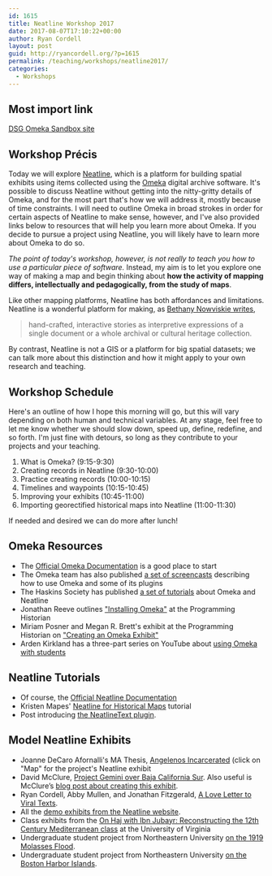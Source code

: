 ```yaml
---
id: 1615
title: Neatline Workshop 2017
date: 2017-08-07T17:10:22+00:00
author: Ryan Cordell
layout: post
guid: http://ryancordell.org/?p=1615
permalink: /teaching/workshops/neatline2017/
categories:
  - Workshops
---
```

## Most import link
[DSG Omeka Sandbox site](http://dsg.neu.edu/sb/admin/users/login)

## Workshop Précis

Today we will explore [Neatline](http://neatline.org/), which is a platform for building spatial exhibits using items collected using the [Omeka](http://omeka.org/) digital archive software. It's possible to discuss Neatline without getting into the nitty-gritty details of Omeka, and for the most part that's how we will address it, mostly because of time constraints. I will need to outline Omeka in broad strokes in order for certain aspects of Neatline to make sense, however, and I've also provided links below to resources that will help you learn more about Omeka. If you decide to pursue a project using Neatline, you will likely have to learn more about Omeka to do so.<!--more-->

*The point of today's workshop, however, is not really to teach you how to use a particular piece of software.* Instead, my aim is to let you explore one way of making a map and begin thinking about **how the activity of mapping differs, intellectually and pedagogically, from the study of maps**.

Like other mapping platforms, Neatline has both affordances and limitations. Neatline is a wonderful platform for making, as [Bethany Nowviskie writes](http://nowviskie.org/2014/neatline-and-visualization-as-interpretation/),

> hand-crafted, interactive stories as interpretive expressions of a single document or a whole archival or cultural heritage collection.

By contrast, Neatline is not a GIS or a platform for big spatial datasets; we can talk more about this distinction and how it might apply to your own research and teaching.

## Workshop Schedule

Here's an outline of how I hope this morning will go, but this will vary depending on both human and technical variables. At any stage, feel free to let me know whether we should slow down, speed up, define, redefine, and so forth. I'm just fine with detours, so long as they contribute to your projects and your teaching.

1. What is Omeka? (9:15-9:30)
2. Creating records in Neatline (9:30-10:00)
3. Practice creating records (10:00-10:15)
4. Timelines and waypoints (10:15-10:45)
3. Improving your exhibits (10:45-11:00)
4. Importing georectified historical maps into Neatline (11:00-11:30)

If needed and desired we can do more after lunch!

## Omeka Resources

+ The [Official Omeka Documentation](http://omeka.org/codex/Documentation) is a good place to start
+ The Omeka team has also published [a set of screencasts](https://vimeo.com/omeka/videos) describing how to use Omeka and some of its plugins
+ The Haskins Society has published [a set of tutorials](http://haskinssociety.org/omeka-neatline) about Omeka and Neatline
+ Jonathan Reeve outlines ["Installing Omeka"](https://programminghistorian.org/lessons/installing-omeka) at the Programming Historian
+ Miriam Posner and Megan R. Brett's exhibit at the Programming Historian on ["Creating an Omeka Exhibit"](https://programminghistorian.org/lessons/installing-omeka)
+ Arden Kirkland has a three-part series on YouTube about [using Omeka with students](https://www.youtube.com/watch?v=9W6urJhsuOk)

## Neatline Tutorials
+ Of course, the [Official Neatline Documentation](http://docs.neatline.org/)
+ Kristen Mapes' [Neatline for Historical Maps](http://www.kristenmapes.com/neatline/) tutorial
+ Post introducing [the NeatlineText plugin](http://dclure.org/announcements/neatline-text/).

## Model Neatline Exhibits
+ Joanne DeCaro Afornalli's MA Thesis, [Angelenos Incarcerated](http://angelenosincarcerated.org/) (click on "Map" for the project's Neatline exhibit
+ David McClure, [Project Gemini over Baja California Sur](http://neatline.dclure.org/neatline/show/gemini-over-baja-california). Also useful is McClure’s [blog post about creating this exhibit](http://dclure.org/logs/project-gemini-over-baja-california/).
+ Ryan Cordell, Abby Mullen, and Jonathan Fitzgerald, [A Love Letter to Viral Texts](http://loveletter.viraltexts.org/).
+ All the [demo exhibits from the Neatline website](http://neatline.org/demos/).
+ Class exhibits from the [On Haj with Ibn Jubayr: Reconstructing the 12th Century Mediterranean class](http://ibnjubayr.neatline-uva.org/) at the University of Virginia
+ Undergraduate student project from Northeastern University [on the 1919 Molasses Flood](http://omekasites.northeastern.edu/DeepMap/neatline/fullscreen/1919-molasses-flood).
+ Undergraduate student project from Northeastern University [on the Boston Harbor Islands](http://omekasites.northeastern.edu/DeepMap/neatline/fullscreen/boston-harbor-islands).